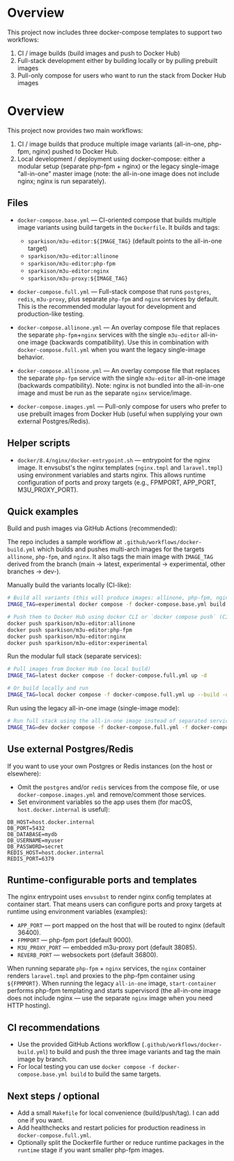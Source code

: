 Overview
========

This project now includes three docker-compose templates to support two workflows:

1. CI / image builds (build images and push to Docker Hub)
2. Full-stack development either by building locally or by pulling prebuilt images
3. Pull-only compose for users who want to run the stack from Docker Hub images

Overview
========

This project now provides two main workflows:

1. CI / image builds that produce multiple image variants (all-in-one, php-fpm, nginx) pushed to Docker Hub.
2. Local development / deployment using docker-compose: either a modular setup (separate php-fpm + nginx) or the legacy single-image "all-in-one" master image (note: the all-in-one image does not include nginx; nginx is run separately).

Files
-----

- `docker-compose.base.yml` — CI-oriented compose that builds multiple image variants using build targets in the `Dockerfile`. It builds and tags:
  - `sparkison/m3u-editor:${IMAGE_TAG}` (default points to the all-in-one target)
  - `sparkison/m3u-editor:allinone`
  - `sparkison/m3u-editor:php-fpm`
  - `sparkison/m3u-editor:nginx`
  - `sparkison/m3u-proxy:${IMAGE_TAG}`

- `docker-compose.full.yml` — Full-stack compose that runs `postgres`, `redis`, `m3u-proxy`, plus separate `php-fpm` and `nginx` services by default. This is the recommended modular layout for development and production-like testing.

- `docker-compose.allinone.yml` — An overlay compose file that replaces the separate `php-fpm`+`nginx` services with the single `m3u-editor` all-in-one image (backwards compatibility). Use this in combination with `docker-compose.full.yml` when you want the legacy single-image behavior.
- `docker-compose.allinone.yml` — An overlay compose file that replaces the separate `php-fpm` service with the single `m3u-editor` all-in-one image (backwards compatibility). Note: nginx is not bundled into the all-in-one image and must be run as the separate `nginx` service/image.

- `docker-compose.images.yml` — Pull-only compose for users who prefer to use prebuilt images from Docker Hub (useful when supplying your own external Postgres/Redis).

Helper scripts
--------------

- `docker/8.4/nginx/docker-entrypoint.sh` — entrypoint for the nginx image. It envsubst's the nginx templates (`nginx.tmpl` and `laravel.tmpl`) using environment variables and starts nginx. This allows runtime configuration of ports and proxy targets (e.g., FPMPORT, APP_PORT, M3U_PROXY_PORT).

Quick examples
--------------

Build and push images via GitHub Actions (recommended):

The repo includes a sample workflow at `.github/workflows/docker-build.yml` which builds and pushes multi-arch images for the targets `allinone`, `php-fpm`, and `nginx`. It also tags the main image with `IMAGE_TAG` derived from the branch (main -> latest, experimental -> experimental, other branches -> dev-<branch>).

Manually build the variants locally (CI-like):

```sh
# Build all variants (this will produce images: allinone, php-fpm, nginx, and the main tag)
IMAGE_TAG=experimental docker compose -f docker-compose.base.yml build --parallel

# Push them to Docker Hub using docker CLI or `docker compose push` (CI usually does this automatically)
docker push sparkison/m3u-editor:allinone
docker push sparkison/m3u-editor:php-fpm
docker push sparkison/m3u-editor:nginx
docker push sparkison/m3u-editor:experimental
```

Run the modular full stack (separate services):

```sh
# Pull images from Docker Hub (no local build)
IMAGE_TAG=latest docker compose -f docker-compose.full.yml up -d

# Or build locally and run
IMAGE_TAG=local docker compose -f docker-compose.full.yml up --build -d
```

Run using the legacy all-in-one image (single-image mode):

```sh
# Run full stack using the all-in-one image instead of separated services
IMAGE_TAG=dev docker compose -f docker-compose.full.yml -f docker-compose.allinone.yml up -d
```

Use external Postgres/Redis
--------------------------

If you want to use your own Postgres or Redis instances (on the host or elsewhere):

- Omit the `postgres` and/or `redis` services from the compose file, or use `docker-compose.images.yml` and remove/comment those services.
- Set environment variables so the app uses them (for macOS, `host.docker.internal` is useful):

```env
DB_HOST=host.docker.internal
DB_PORT=5432
DB_DATABASE=mydb
DB_USERNAME=myuser
DB_PASSWORD=secret
REDIS_HOST=host.docker.internal
REDIS_PORT=6379
```

Runtime-configurable ports and templates
---------------------------------------

The nginx entrypoint uses `envsubst` to render nginx config templates at container start. That means users can configure ports and proxy targets at runtime using environment variables (examples):

- `APP_PORT` — port mapped on the host that will be routed to nginx (default 36400).
- `FPMPORT` — php-fpm port (default 9000).
- `M3U_PROXY_PORT` — embedded m3u-proxy port (default 38085).
- `REVERB_PORT` — websockets port (default 36800).

When running separate `php-fpm` + `nginx` services, the `nginx` container renders `laravel.tmpl` and proxies to the php-fpm container using `${FPMPORT}`. When running the legacy `all-in-one` image, `start-container` performs php-fpm templating and starts supervisord (the all-in-one image does not include nginx — use the separate `nginx` image when you need HTTP hosting).

CI recommendations
------------------

- Use the provided GitHub Actions workflow (`.github/workflows/docker-build.yml`) to build and push the three image variants and tag the main image by branch.
- For local testing you can use `docker compose -f docker-compose.base.yml build` to build the same targets.

Next steps / optional
---------------------

- Add a small `Makefile` for local convenience (build/push/tag). I can add one if you want.
- Add healthchecks and restart policies for production readiness in `docker-compose.full.yml`.
- Optionally split the Dockerfile further or reduce runtime packages in the `runtime` stage if you want smaller php-fpm images.

